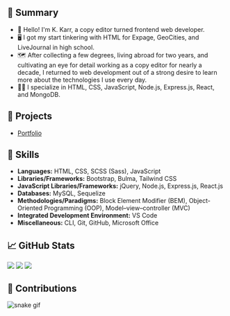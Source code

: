 ## 📝 Summary

- 👋 Hello! I'm K. Karr, a copy editor turned frontend web developer.
- 🖥️ I got my start tinkering with HTML for Expage, GeoCities, and LiveJournal in high school.
- 🗺️ After collecting a few degrees, living abroad for two years, and cultivating an eye for detail working as a copy editor for nearly a decade, I returned to web development out of a strong desire to learn more about the technologies I use every day.
- 🐱‍💻 I specialize in HTML, CSS, JavaScript, Node.js, Express.js, React, and MongoDB.

## 📁 Projects

- [Portfolio](https://kkarrwrites.carrd.co/)
## 🎨 Skills

- **Languages:** HTML, CSS, SCSS (Sass), JavaScript
- **Libraries/Frameworks:** Bootstrap, Bulma, Tailwind CSS
- **JavaScript Libraries/Frameworks:** jQuery, Node.js, Express.js, React.js
- **Databases:** MySQL, Sequelize
- **Methodologies/Paradigms:** Block Element Modifier (BEM), Object-Oriented Programming (OOP), Model–view–controller (MVC)
- **Integrated Development Environment:** VS Code
- **Miscellaneous:** CLI, Git, GitHub, Microsoft Office

## 📈 GitHub Stats

<img src="https://github-readme-stats.vercel.app/api/top-langs?username=kkarrwrites&layout=compact"/>
<img src="https://github-readme-stats.vercel.app/api?username=kkarrwrites&show_icons=true"/>
<img src="https://github-readme-streak-stats.herokuapp.com/?user=kkarrwrites"/>

## 🐍 Contributions

![snake gif](https://github.com/kkarrwrites/kkarrwrites/blob/output/github-contribution-grid-snake.gif)
